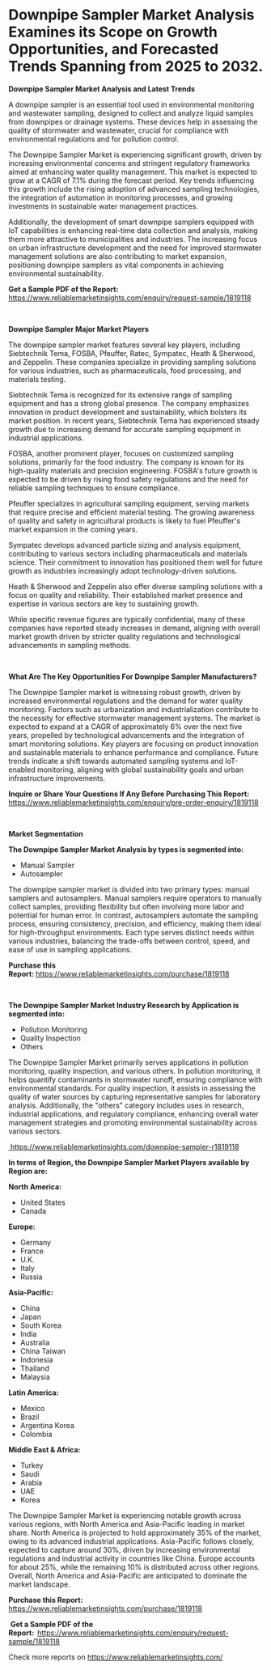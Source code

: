 <p><h1>Downpipe Sampler Market Analysis Examines its Scope on Growth Opportunities, and Forecasted Trends Spanning from 2025 to 2032.</h1></p><p><strong>Downpipe Sampler Market Analysis and Latest Trends</strong></p>
<p><p>A downpipe sampler is an essential tool used in environmental monitoring and wastewater sampling, designed to collect and analyze liquid samples from downpipes or drainage systems. These devices help in assessing the quality of stormwater and wastewater, crucial for compliance with environmental regulations and for pollution control.</p><p>The Downpipe Sampler Market is experiencing significant growth, driven by increasing environmental concerns and stringent regulatory frameworks aimed at enhancing water quality management. This market is expected to grow at a CAGR of 7.1% during the forecast period. Key trends influencing this growth include the rising adoption of advanced sampling technologies, the integration of automation in monitoring processes, and growing investments in sustainable water management practices. </p><p>Additionally, the development of smart downpipe samplers equipped with IoT capabilities is enhancing real-time data collection and analysis, making them more attractive to municipalities and industries. The increasing focus on urban infrastructure development and the need for improved stormwater management solutions are also contributing to market expansion, positioning downpipe samplers as vital components in achieving environmental sustainability.</p></p>
<p><strong>Get a Sample PDF of the Report:&nbsp;</strong> <a href="https://www.reliablemarketinsights.com/enquiry/request-sample/1819118?utm_campaign=2809&utm_medium=2&utm_source=Github&utm_content=ia&utm_term=27022025&utm_id=downpipe-sampler">https://www.reliablemarketinsights.com/enquiry/request-sample/1819118</a></p>
<p>&nbsp;</p>
<p><strong>Downpipe Sampler Major Market Players</strong></p>
<p><p>The downpipe sampler market features several key players, including Siebtechnik Tema, FOSBA, Pfeuffer, Ratec, Sympatec, Heath & Sherwood, and Zeppelin. These companies specialize in providing sampling solutions for various industries, such as pharmaceuticals, food processing, and materials testing.</p><p>Siebtechnik Tema is recognized for its extensive range of sampling equipment and has a strong global presence. The company emphasizes innovation in product development and sustainability, which bolsters its market position. In recent years, Siebtechnik Tema has experienced steady growth due to increasing demand for accurate sampling equipment in industrial applications.</p><p>FOSBA, another prominent player, focuses on customized sampling solutions, primarily for the food industry. The company is known for its high-quality materials and precision engineering. FOSBA's future growth is expected to be driven by rising food safety regulations and the need for reliable sampling techniques to ensure compliance.</p><p>Pfeuffer specializes in agricultural sampling equipment, serving markets that require precise and efficient material testing. The growing awareness of quality and safety in agricultural products is likely to fuel Pfeuffer's market expansion in the coming years.</p><p>Sympatec develops advanced particle sizing and analysis equipment, contributing to various sectors including pharmaceuticals and materials science. Their commitment to innovation has positioned them well for future growth as industries increasingly adopt technology-driven solutions.</p><p>Heath & Sherwood and Zeppelin also offer diverse sampling solutions with a focus on quality and reliability. Their established market presence and expertise in various sectors are key to sustaining growth.</p><p>While specific revenue figures are typically confidential, many of these companies have reported steady increases in demand, aligning with overall market growth driven by stricter quality regulations and technological advancements in sampling methods.</p></p>
<p>&nbsp;</p>
<p><strong>What Are The Key Opportunities For Downpipe Sampler Manufacturers?</strong></p>
<p><p>The Downpipe Sampler market is witnessing robust growth, driven by increased environmental regulations and the demand for water quality monitoring. Factors such as urbanization and industrialization contribute to the necessity for effective stormwater management systems. The market is expected to expand at a CAGR of approximately 6% over the next five years, propelled by technological advancements and the integration of smart monitoring solutions. Key players are focusing on product innovation and sustainable materials to enhance performance and compliance. Future trends indicate a shift towards automated sampling systems and IoT-enabled monitoring, aligning with global sustainability goals and urban infrastructure improvements.</p></p>
<p><strong>Inquire or Share Your Questions If Any Before Purchasing This Report:</strong> <a href="https://www.reliablemarketinsights.com/enquiry/pre-order-enquiry/1819118?utm_campaign=2809&utm_medium=2&utm_source=Github&utm_content=ia&utm_term=27022025&utm_id=downpipe-sampler">https://www.reliablemarketinsights.com/enquiry/pre-order-enquiry/1819118</a></p>
<p>&nbsp;</p>
<p><strong>Market Segmentation</strong></p>
<p><strong>The Downpipe Sampler Market Analysis by types is segmented into:</strong></p>
<p><ul><li>Manual Sampler</li><li>Autosampler</li></ul></p>
<p><p>The downpipe sampler market is divided into two primary types: manual samplers and autosamplers. Manual samplers require operators to manually collect samples, providing flexibility but often involving more labor and potential for human error. In contrast, autosamplers automate the sampling process, ensuring consistency, precision, and efficiency, making them ideal for high-throughput environments. Each type serves distinct needs within various industries, balancing the trade-offs between control, speed, and ease of use in sampling applications.</p></p>
<p><strong>Purchase this Report:&nbsp;</strong><a href="https://www.reliablemarketinsights.com/purchase/1819118?utm_campaign=2809&utm_medium=2&utm_source=Github&utm_content=ia&utm_term=27022025&utm_id=downpipe-sampler">https://www.reliablemarketinsights.com/purchase/1819118</a></p>
<p>&nbsp;</p>
<p><strong>The Downpipe Sampler Market Industry Research by Application is segmented into:</strong></p>
<p><ul><li>Pollution Monitoring</li><li>Quality Inspection</li><li>Others</li></ul></p>
<p><p>The Downpipe Sampler Market primarily serves applications in pollution monitoring, quality inspection, and various others. In pollution monitoring, it helps quantify contaminants in stormwater runoff, ensuring compliance with environmental standards. For quality inspection, it assists in assessing the quality of water sources by capturing representative samples for laboratory analysis. Additionally, the "others" category includes uses in research, industrial applications, and regulatory compliance, enhancing overall water management strategies and promoting environmental sustainability across various sectors.</p></p>
<p><a href="https://www.reliablemarketinsights.com/downpipe-sampler-r1819118?utm_campaign=2809&utm_medium=2&utm_source=Github&utm_content=ia&utm_term=27022025&utm_id=downpipe-sampler">&nbsp;https://www.reliablemarketinsights.com/downpipe-sampler-r1819118</a></p>
<p><strong>In terms of Region, the Downpipe Sampler Market Players available by Region are:</strong></p>
<p>
    <p> <strong> North America: </strong>
        <ul>
            <li>United States</li>
            <li>Canada</li>
        </ul>
        </p> 
    <p> <strong> Europe: </strong>
        <ul>
            <li>Germany</li>
            <li>France</li>
            <li>U.K.</li>
            <li>Italy</li>
            <li>Russia</li>
        </ul>
        </p> 
    <p> <strong> Asia-Pacific: </strong>
        <ul>
            <li>China</li>
            <li>Japan</li>
            <li>South Korea</li>
            <li>India</li>
            <li>Australia</li>
            <li>China Taiwan</li>
            <li>Indonesia</li>
            <li>Thailand</li>
            <li>Malaysia</li>
        </ul>
        </p> 
    <p> <strong> Latin America: </strong>
        <ul>
            <li>Mexico</li>
            <li>Brazil</li>
            <li>Argentina Korea</li>
            <li>Colombia</li>
        </ul>
        </p> 
    <p> <strong> Middle East & Africa: </strong>
        <ul>
            <li>Turkey</li>
            <li>Saudi</li>
            <li>Arabia</li>
            <li>UAE</li>
            <li>Korea</li>
        </ul>
    </p>
    </p>
<p><p>The Downpipe Sampler Market is experiencing notable growth across various regions, with North America and Asia-Pacific leading in market share. North America is projected to hold approximately 35% of the market, owing to its advanced industrial applications. Asia-Pacific follows closely, expected to capture around 30%, driven by increasing environmental regulations and industrial activity in countries like China. Europe accounts for about 25%, while the remaining 10% is distributed across other regions. Overall, North America and Asia-Pacific are anticipated to dominate the market landscape.</p></p>
<p><strong>Purchase this Report: </strong><a href="https://www.reliablemarketinsights.com/purchase/1819118?utm_campaign=2809&utm_medium=2&utm_source=Github&utm_content=ia&utm_term=27022025&utm_id=downpipe-sampler">https://www.reliablemarketinsights.com/purchase/1819118</a></p>
<p>&nbsp;<strong>Get a Sample PDF of the Report:&nbsp;&nbsp;</strong><a href="https://www.reliablemarketinsights.com/enquiry/request-sample/1819118?utm_campaign=2809&utm_medium=2&utm_source=Github&utm_content=ia&utm_term=27022025&utm_id=downpipe-sampler">https://www.reliablemarketinsights.com/enquiry/request-sample/1819118</a></p>
<p><strong></strong></p>
<p>Check more reports on <a href="https://www.reliablemarketinsights.com/?utm_campaign=2809&utm_medium=2&utm_source=Github&utm_content=ia&utm_term=27022025&utm_id=downpipe-sampler">https://www.reliablemarketinsights.com/</a></p>